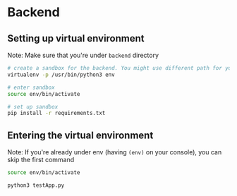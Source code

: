 # Backend

## Setting up virtual environment

Note: Make sure that you're under `backend` directory

```bash
# create a sandbox for the backend. You might use different path for your python3 executable 
virtualenv -p /usr/bin/python3 env

# enter sandbox
source env/bin/activate

# set up sandbox
pip install -r requirements.txt
```

## Entering the virtual environment

Note: If you're already under env (having `(env)` on your console), you can skip the first command

```bash
source env/bin/activate

python3 testApp.py
```

